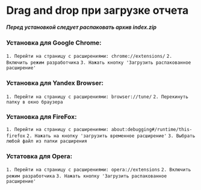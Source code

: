 # Drag and drop при загрузке отчета

***Перед установкой следует распаковать архив index.zip***

### Установка для Google Chrome:
`1. Перейти на страницу с расширениями: chrome://extensions/`
`2. Включить режим разработчика`
`3. Нажать кнопку 'Загрузить распакованное расширение'`

### Установка для Yandex Browser:
`1. Перейти на страницу с расширениями: browser://tune/`
`2. Перекинуть папку в окно браузера`

### Установка для FireFox:
`1. Перейти на страницу с расширениями: about:debugging#/runtime/this-firefox`
`2. Нажать на кнопку 'загрузить временное расширение'`
`3. Выбрать любой файл из папки расширения`

### Устатовка для Opera:
`1. Перейти на страницу с расширениями: opera://extensions`
`2. Включить режим разработчика`
`3. Нажать кнопку 'Загрузить распакованное расширение'`